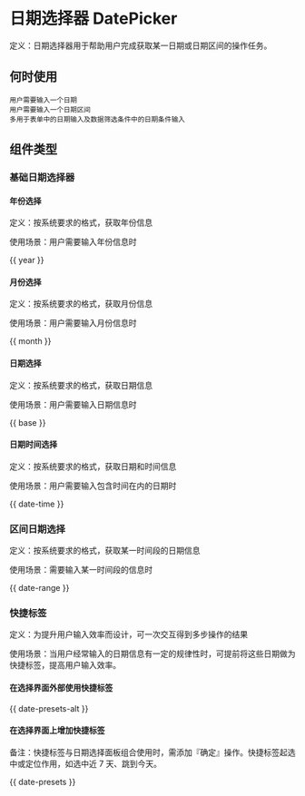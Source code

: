 # 日期选择器 DatePicker

定义：日期选择器用于帮助用户完成获取某一日期或日期区间的操作任务。

## 何时使用

    用户需要输入一个日期
    用户需要输入一个日期区间
    多用于表单中的日期输入及数据筛选条件中的日期条件输入

## 组件类型

### 基础日期选择器

#### 年份选择

定义：按系统要求的格式，获取年份信息

使用场景：用户需要输入年份信息时

{{ year }}

#### 月份选择

定义：按系统要求的格式，获取月份信息

使用场景：用户需要输入月份信息时

{{ month }}

#### 日期选择

定义：按系统要求的格式，获取日期信息

使用场景：用户需要输入日期信息时

{{ base }}
#### 日期时间选择

定义：按系统要求的格式，获取日期和时间信息

使用场景：用户需要输入包含时间在内的日期时

{{ date-time }}

### 区间日期选择

<!-- #### （1） 年区间

定义：按系统要求的格式，获取某一时间段的年份信息

使用场景：需要输入某一时间段的信息时

> 开发中

#### （2）月区间

定义：按系统要求的格式，获取某一时间段的月份信息

使用场景：需要输入某一时间段的信息时

> 开发中

#### （3）日区间 -->

定义：按系统要求的格式，获取某一时间段的日期信息

使用场景：需要输入某一时间段的信息时

{{ date-range }}

### 快捷标签

定义：为提升用户输入效率而设计，可一次交互得到多步操作的结果

使用场景：当用户经常输入的日期信息有一定的规律性时，可提前将这些日期做为快捷标签，提高用户输入效率。

#### 在选择界面外部使用快捷标签

{{ date-presets-alt }}

#### 在选择界面上增加快捷标签

备注：快捷标签与日期选择面板组合使用时，需添加『确定』操作。快捷标签起选中或定位作用，如选中近 7 天、跳到今天。

{{ date-presets }}
